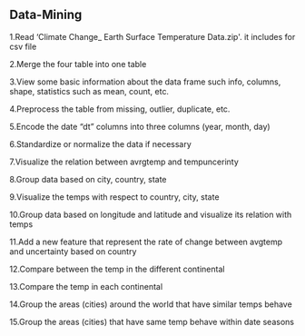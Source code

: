 ## Data-Mining

1.Read ‘Climate Change_ Earth Surface Temperature Data.zip'. it includes for csv file

2.Merge the four table into one table

3.View some basic information about the data frame such info, columns, shape, statistics such as mean, count, etc.

4.Preprocess the table from missing, outlier, duplicate, etc.

5.Encode the date “dt” columns into three columns (year, month, day)

6.Standardize or normalize the data if necessary

7.Visualize the relation between avrgtemp and tempuncerinty

8.Group data based on city, country, state

9.Visualize the temps with respect to country, city, state

10.Group data based on longitude and latitude and visualize its relation with temps

11.Add a new feature that represent the rate of change between avgtemp and uncertainty based on country

12.Compare between the temp in the different continental

13.Compare the temp in each continental

14.Group the areas (cities) around the world that have similar temps behave

15.Group the areas (cities) that have same temp behave within date seasons
